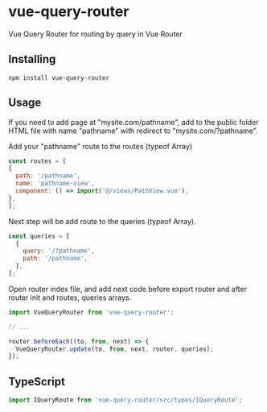 # vue-query-router
Vue Query Router for routing by query in Vue Router

## Installing

`npm install vue-query-router`

## Usage
If you need to add page at "mysite.com/pathname",
add to the public folder HTML file with name "pathname"
with redirect to "mysite.com/?pathname".

Add your "pathname" route to the routes (typeof Array<RouteRecordRaw>)

  ```js
const routes = [
  {
    path: '/pathname',
    name: 'pathname-view',
    component: () => import('@/views/PathView.vue'),
  },
];
```

Next step will be add route to the queries (typeof Array<IQueryRoute>).

```js
const queries = [
  {
    query: '/?pathname',
    path: '/pathname',
  },
];
```

Open router index file, and add next code before export router
and after router init and routes, queries arrays.

```js
import VueQueryRouter from 'vue-query-router';

// ...

router.beforeEach((to, from, next) => {
  VueQueryRouter.update(to, from, next, router, queries);
});
```

## TypeScript

```js
import IQueryRoute from 'vue-query-router/src/types/IQueryRoute';
```
